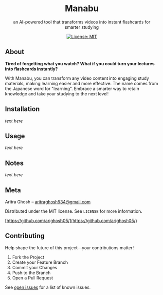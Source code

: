 <h1 align="center"> Manabu </h1>
<p align="center"> an AI-powered tool that transforms videos into instant flashcards for smarter studying</p>

<div align="center">

[![License: MIT](https://img.shields.io/badge/License-MIT-yellow.svg)](https://opensource.org/licenses/MIT)

</div>

## About

**Tired of forgetting what you watch? What if you could turn your lectures into flashcards instantly?**

 With Manabu, you can transform any video content into engaging study materials, making learning easier and more effective. The name comes from the Japanese word for "learning".  Embrace a smarter way to retain knowledge and take your studying to the next level!

## Installation 

*text here*

## Usage 

*text here*

## Notes

*text here*

## Meta

Aritra Ghosh – aritraghosh534@gmail.com

Distributed under the MIT license. See `LICENSE` for more information.

[https://github.com/arighosh05/](https://github.com/arighosh05/)

## Contributing

Help shape the future of this project—your contributions matter!

1. Fork the Project
2. Create your Feature Branch 
3. Commit your Changes 
4. Push to the Branch 
5. Open a Pull Request

See [open issues](https://github.com/arighosh05/chrono-crypt/issues) for a list of known issues.

